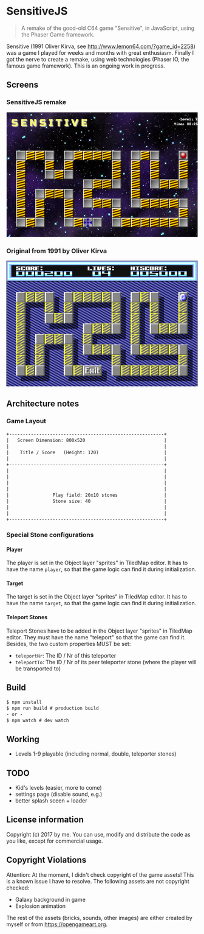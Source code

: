 SensitiveJS
===========

> A remake of the good-old C64 game "Sensitive", in JavaScript, using the Phaser Game framework.

Sensitive (1991 Oliver Kirva, see http://www.lemon64.com/?game_id=2258) was a game I played for weeks and months with great enthusiasm.
Finally I got the nerve to create a remake, using web technologies (Phaser IO, the famous game framework). This is an ongoing work in progress.

Screens
--------

### SensitiveJS remake

![Remake](screen-remake.png)

### Original from 1991 by Oliver Kirva

![Original](screen-original.png)


Architecture notes
-------------------

### Game Layout

```
+---------------------------------------------------------+
|   Screen Dimension: 800x520                             |
|                                                         |
|    Title / Score   (Height: 120)                        |
|                                                         |
+---------------------------------------------------------+
|                                                         |
|                                                         |
|                                                         |
|                                                         |
|                Play field: 20x10 stones                 |
|                Stone size: 40                           |
|                                                         |
|                                                         |
+---------------------------------------------------------+
```

### Special Stone configurations

#### Player

The player is set in the Object layer "sprites" in TiledMap editor. It has to have the name `player`, so that the game logic can find it during initialization.

#### Target

The target is set in the Object layer "sprites" in TiledMap editor. It has to have the name `target`, so that the game logic can find it during initialization.

#### Teleport Stones

Teleport Stones  have to be added  in the Object layer "sprites" in TiledMap editor. They must have the name "teleport" so that the game can find it. Besides, the two
custom properties MUST be set:

* `teleportNr`: The ID / Nr of this teleporter
* `teleportTo`: The ID / Nr of its peer teleporter stone (where the player will be transported to)

Build
------

```
$ npm install
$ npm run build # production build
- or -
$ npm watch # dev watch
```

Working
--------

* Levels 1-9 playable (including normal, double, teleporter stones)

TODO
-------

* Kid's levels (easier, more to come)
* settings page (disable sound, e.g.)
* better splash sceen + loader

License information
-------------------

Copyright (c) 2017 by me. You can use, modify and distribute the code as you like, except for commercial usage.

Copyright Violations
--------------------
Attention: At the moment, I didn't check copyright of the game assets! This is a known issue I have to resolve.
The following assets are not copyright checked:
- Galaxy background in game
- Explosion animation

The rest of the assets (bricks, sounds, other images) are either created by myself or from https://opengameart.org.
